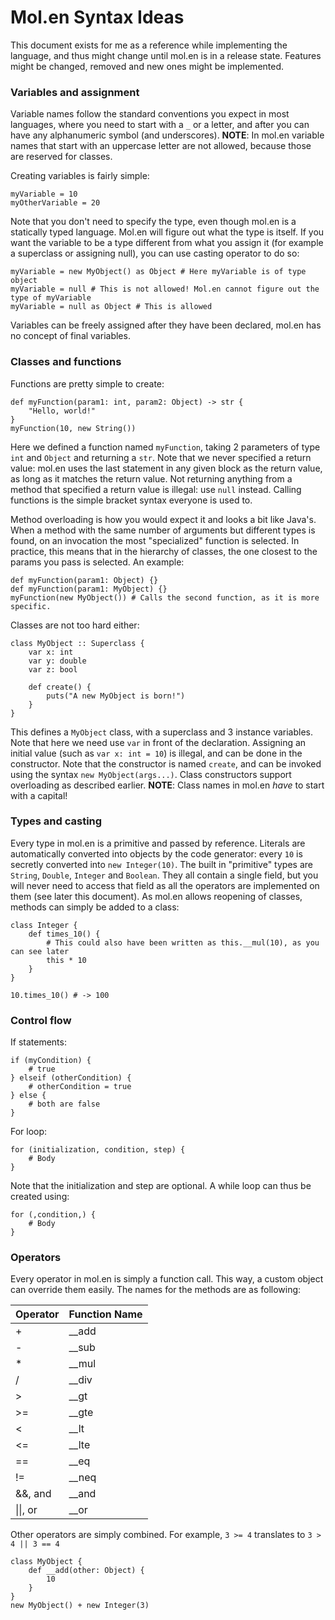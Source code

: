 # Mol.en Syntax Ideas

This document exists for me as a reference while implementing the language, and thus might change until mol.en is in a release state. Features might be changed, removed and new ones might be implemented.

### Variables and assignment
Variable names follow the standard conventions you expect in most languages, where you need to start with a `_` or a letter, and after you can have any alphanumeric symbol (and underscores). **NOTE**: In mol.en variable names that start with an uppercase letter are not allowed, because those are reserved for classes.

Creating variables is fairly simple:

    myVariable = 10
    myOtherVariable = 20

Note that you don't need to specify the type, even though mol.en is a statically typed language. Mol.en will figure out what the type is itself. If you want the variable to be a type different from what you assign it (for example a superclass or assigning null), you can use casting operator to do so:

    myVariable = new MyObject() as Object # Here myVariable is of type object
    myVariable = null # This is not allowed! Mol.en cannot figure out the type of myVariable
    myVariable = null as Object # This is allowed

Variables can be freely assigned after they have been declared, mol.en has no concept of final variables.

### Classes and functions
Functions are pretty simple to create:

    def myFunction(param1: int, param2: Object) -> str {
        "Hello, world!"
    }
    myFunction(10, new String())

Here we defined a function named `myFunction`, taking 2 parameters of type `int` and `Object` and returning a `str`. Note that we never specified a return value: mol.en uses the last statement in any given block as the return value, as long as it matches the return value. Not returning anything from a method that specified a return value is illegal: use `null` instead. Calling functions is the simple bracket syntax everyone is used to.

Method overloading is how you would expect it and looks a bit like Java's. When a method with the same number of arguments but different types is found, on an invocation the most "specialized" function is selected. In practice, this means that in the hierarchy of classes, the one closest to the params you pass is selected. An example:

    def myFunction(param1: Object) {}
    def myFunction(param1: MyObject) {}
    myFunction(new MyObject()) # Calls the second function, as it is more specific.

Classes are not too hard either:

    class MyObject :: Superclass {
        var x: int
        var y: double
        var z: bool

        def create() {
            puts("A new MyObject is born!")
        }
    }

This defines a `MyObject` class, with a superclass and 3 instance variables. Note that here we need use `var` in front of the declaration. Assigning an initial value (such as `var x: int = 10`) is illegal, and can be done in the constructor. Note that the constructor is named `create`, and can be invoked using the syntax `new MyObject(args...)`. Class constructors support overloading as described earlier. **NOTE**: Class names in mol.en *have* to start with a capital!

### Types and casting
Every type in mol.en is a primitive and passed by reference. Literals are automatically converted into objects by the code generator: every `10` is secretly converted into `new Integer(10)`. The built in "primitive" types are `String`, `Double`, `Integer` and `Boolean`. They all contain a single field, but you will never need to access that field as all the operators are implemented on them (see later this document). As mol.en allows reopening of classes, methods can simply be added to a class:

    class Integer {
        def times_10() {
            # This could also have been written as this.__mul(10), as you can see later
            this * 10
        }
    }

    10.times_10() # -> 100

### Control flow
If statements:

    if (myCondition) {
        # true
    } elseif (otherCondition) {
        # otherCondition = true
    } else {
        # both are false
    }

For loop:

    for (initialization, condition, step) {
        # Body
    }

Note that the initialization and step are optional. A while loop can thus be created using:

    for (,condition,) {
        # Body
    }

### Operators
Every operator in mol.en is simply a function call. This way, a custom object can override them easily. The names for the methods are as following:

Operator  | Function Name
--------- | -------------
+ | __add
- | __sub
* | __mul
/ | __div
> | __gt
>= | __gte
< | __lt
<= | __lte
== | __eq
!= | __neq
&&, and | __and
&#124;&#124;, or | __or

Other operators are simply combined. For example, `3 >= 4` translates to `3 > 4 || 3 == 4`


    class MyObject {
        def __add(other: Object) {
            10
        }
    }
    new MyObject() + new Integer(3)
